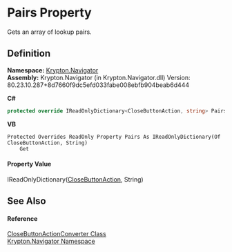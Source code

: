 # Pairs Property


Gets an array of lookup pairs.



## Definition
**Namespace:** <a href="a21ac074-d119-3dc6-bd1c-d3a12c0128bc.md">Krypton.Navigator</a>  
**Assembly:** Krypton.Navigator (in Krypton.Navigator.dll) Version: 80.23.10.287+8d7660f9dc5efd033fabe008ebfb904beab6d444

**C#**
``` C#
protected override IReadOnlyDictionary<CloseButtonAction, string> Pairs { get; }
```
**VB**
``` VB
Protected Overrides ReadOnly Property Pairs As IReadOnlyDictionary(Of CloseButtonAction, String)
	Get
```



#### Property Value
IReadOnlyDictionary(<a href="df6d0906-290b-1221-0461-e226fa5b5f56.md">CloseButtonAction</a>, String)

## See Also


#### Reference
<a href="80a1ee40-f918-ff2c-6d02-dcf534509ca4.md">CloseButtonActionConverter Class</a>  
<a href="a21ac074-d119-3dc6-bd1c-d3a12c0128bc.md">Krypton.Navigator Namespace</a>  
